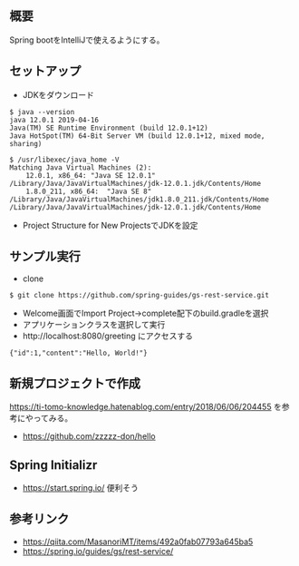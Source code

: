 ## 概要
Spring bootをIntelliJで使えるようにする。

## セットアップ
- JDKをダウンロード
```
$ java --version
java 12.0.1 2019-04-16
Java(TM) SE Runtime Environment (build 12.0.1+12)
Java HotSpot(TM) 64-Bit Server VM (build 12.0.1+12, mixed mode, sharing)
```
```
$ /usr/libexec/java_home -V
Matching Java Virtual Machines (2):
    12.0.1, x86_64:	"Java SE 12.0.1"	/Library/Java/JavaVirtualMachines/jdk-12.0.1.jdk/Contents/Home
    1.8.0_211, x86_64:	"Java SE 8"	/Library/Java/JavaVirtualMachines/jdk1.8.0_211.jdk/Contents/Home
/Library/Java/JavaVirtualMachines/jdk-12.0.1.jdk/Contents/Home
```
* Project Structure for New ProjectsでJDKを設定

## サンプル実行
* clone
```
$ git clone https://github.com/spring-guides/gs-rest-service.git
```
* Welcome画面でImport Project->complete配下のbuild.gradleを選択
* アプリケーションクラスを選択して実行
* http://localhost:8080/greeting にアクセスする
```
{"id":1,"content":"Hello, World!"}
```

## 新規プロジェクトで作成
https://ti-tomo-knowledge.hatenablog.com/entry/2018/06/06/204455 を参考にやってみる。
*  https://github.com/zzzzz-don/hello

## Spring Initializr
* https://start.spring.io/ 便利そう

## 参考リンク
- https://qiita.com/MasanoriMT/items/492a0fab07793a645ba5
- https://spring.io/guides/gs/rest-service/
